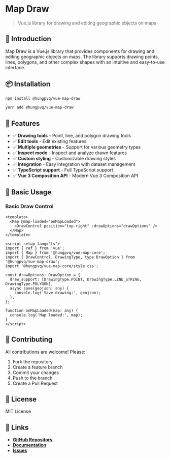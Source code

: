 # Map Draw

> Vue.js library for drawing and editing geographic objects on maps

## 🚀 Introduction

Map Draw is a Vue.js library that provides components for drawing and editing geographic objects on maps. The library supports drawing points, lines, polygons, and other complex shapes with an intuitive and easy-to-use interface.

## 📦 Installation

```bash
npm install @hungpvq/vue-map-draw
```

```bash
yarn add @hungpvq/vue-map-draw
```

## 🎯 Features

- ✅ **Drawing tools** - Point, line, and polygon drawing tools
- ✅ **Edit tools** - Edit existing features
- ✅ **Multiple geometries** - Support for various geometry types
- ✅ **Inspect mode** - Inspect and analyze drawn features
- ✅ **Custom styling** - Customizable drawing styles
- ✅ **Integration** - Easy integration with dataset management
- ✅ **TypeScript support** - Full TypeScript support
- ✅ **Vue 3 Composition API** - Modern Vue 3 Composition API

## 🚀 Basic Usage

### Basic Draw Control

```vue
<template>
  <Map @map-loaded="onMapLoaded">
    <DrawControl position="top-right" :drawOptions="drawOptions" />
  </Map>
</template>

<script setup lang="ts">
import { ref } from 'vue';
import { Map } from '@hungpvq/vue-map-core';
import { DrawControl, DrawingType, type DrawOption } from '@hungpvq/vue-map-draw';
import '@hungpvq/vue-map-core/style.css';

const drawOptions: DrawOption = {
  draw_support: [DrawingType.POINT, DrawingType.LINE_STRING, DrawingType.POLYGON],
  async save(geojson: any) {
    console.log('Save drawing:', geojson);
  },
};

function onMapLoaded(map: any) {
  console.log('Map loaded:', map);
}
</script>
```

## 🤝 Contributing

All contributions are welcome! Please:

1. Fork the repository
2. Create a feature branch
3. Commit your changes
4. Push to the branch
5. Create a Pull Request

## 📄 License

MIT License

## 🔗 Links

- **[GitHub Repository](https://github.com/hung4564/vue-library)**
- **[Documentation](./docs/)**
- **[Issues](https://github.com/hung4564/vue-library/issues)**
